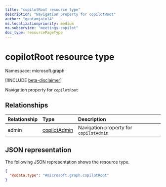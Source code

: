 ```yaml
---
title: "copilotRoot resource type"
description: "Navigation property for copilotRoot"
author: "gautamjain14"
ms.localizationpriority: medium
ms.subservice: "meetings-copilot"
doc_type: resourcePageType
---
```


# copilotRoot resource type

Namespace: microsoft.graph

[!INCLUDE [beta-disclaimer](../../includes/beta-disclaimer.md)]

Navigation property for `copilotRoot`

## Relationships
|Relationship|Type|Description|
|:---|:---|:---|
|admin|[copilotAdmin](../resources/copilotadmin.md)|Navigation property for `copilotAdmin`|

## JSON representation
The following JSON representation shows the resource type.
<!-- {
  "blockType": "resource",
  "keyProperty": "id",
  "@odata.type": "microsoft.graph.copilotRoot",
  "openType": false
}
-->
``` json
{
  "@odata.type": "#microsoft.graph.copilotRoot"
}
```


